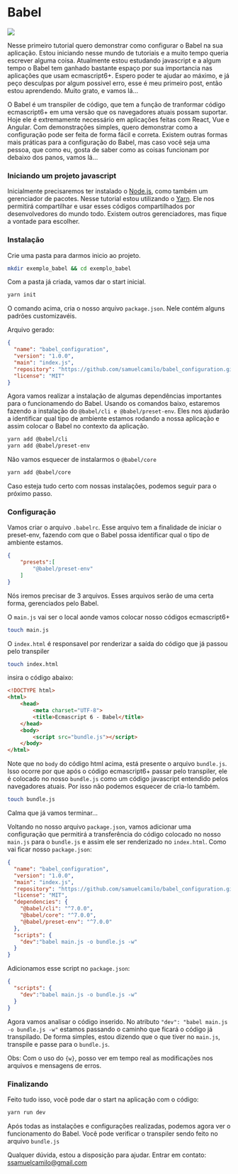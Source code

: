 # Babel

[![](https://d33wubrfki0l68.cloudfront.net/7a197cfe44548cc1a3f581152af70a3051e11671/78df8/img/babel.svg)](https://babeljs.io)

Nesse primeiro tutorial quero demonstrar como configurar o Babel na sua aplicação. Estou iniciando nesse mundo de tutoriais e a muito tempo queria escrever alguma coisa. Atualmente estou estudando javascript e a algum tempo o Babel tem ganhado bastante espaço por sua importancia nas aplicações que usam ecmascript6+. Espero poder te ajudar ao máximo, e já peço desculpas por algum possivel erro, esse é meu primeiro post, então estou aprendendo. Muito grato, e vamos lá...


O Babel é um transpiler de código, que tem a função de tranformar código ecmascript6+ em uma versão que os navegadores atuais possam suportar. Hoje ele é extremamente necessário em aplicações feitas com React, Vue e Angular.
Com demonstrações simples, quero demonstrar como a configuração pode ser feita de forma fácil e correta. Existem outras formas mais práticas para a configuração do Babel, mas caso você seja uma pessoa, que como eu, gosta de saber como as coisas funcionam por debaixo dos panos, vamos lá...

### Iniciando um projeto javascript

Inicialmente precisaremos ter instalado o [Node.js](https://nodejs.org/), como também um gerenciador de pacotes. Nesse tutorial estou utilizando o [Yarn](https://yarnpkg.com/pt-BR/). Ele nos permitirá compartilhar e usar esses códigos compartilhados por desenvolvedores do mundo todo. Existem outros gerenciadores, mas fique a vontade para escolher.
 
### Instalação

Crie uma pasta para darmos inicio ao projeto.

```sh
mkdir exemplo_babel && cd exemplo_babel
```

Com a pasta já criada, vamos dar o start inicial.

```sh
yarn init
```
O comando acima, cria o nosso arquivo `package.json`. Nele contém alguns padrões customizavéis. 

Arquivo gerado:

```json
{
  "name": "babel_configuration",
  "version": "1.0.0",
  "main": "index.js",
  "repository": "https://github.com/samuelcamilo/babel_configuration.git",
  "license": "MIT"
}
```

Agora vamos realizar a instalação de algumas dependências importantes para o funcionamendo do Babel. Usando os comandos baixo, estaremos fazendo a instalação do `@babel/cli e @babel/preset-env`. Eles nos ajudarão a identificar qual tipo de ambiente estamos rodando a nossa aplicação e assim colocar o Babel no contexto da aplicação.

```sh
yarn add @babel/cli
yarn add @babel/preset-env
```

Não vamos esquecer de instalarmos o `@babel/core`

```sh
yarn add @babel/core
```
Caso esteja tudo certo com nossas instalações, podemos seguir para o próximo passo.

### Configuração

Vamos criar o arquivo `.babelrc`. Esse arquivo tem a finalidade de iniciar o preset-env, fazendo com que o Babel possa identificar qual o tipo de ambiente estamos.

```json
{
    "presets":[
        "@babel/preset-env"
    ]
}
```

Nós iremos precisar de 3 arquivos. Esses arquivos serão de uma certa forma, gerenciados pelo Babel.

O `main.js` vai ser o local aonde vamos colocar nosso códigos ecmascript6+

```sh
touch main.js
```

O `index.html` é responsavel por renderizar a saída do código que já passou pelo transpiler

```sh
touch index.html
```
insira o código abaixo:

```html
<!DOCTYPE html>
<html>
    <head>
        <meta charset="UTF-8">
        <title>Ecmascript 6 - Babel</title>
    </head>
    <body>
        <script src="bundle.js"></script>
    </body>
</html>
```

Note que no `body` do código html acima, está presente o arquivo `bundle.js`. Isso ocorre por que após o código ecmascript6+ passar pelo transpiler, ele é colocado no nosso `bundle.js` como um código javascript entendido pelos navegadores atuais. Por isso não podemos esquecer de cria-lo também.

```sh
touch bundle.js
```

Calma que já vamos terminar...

Voltando no nosso arquivo `package.json`, vamos adicionar uma configuração que permitirá a transferência do código colocado no nosso `main.js` para o `bundle.js` e assim ele ser renderizado no `index.html`. Como vai ficar nosso `package.json`:

```json
{
  "name": "babel_configuration",
  "version": "1.0.0",
  "main": "index.js",
  "repository": "https://github.com/samuelcamilo/babel_configuration.git",
  "license": "MIT",
  "dependencies": {
    "@babel/cli": "^7.0.0",
    "@babel/core": "^7.0.0",
    "@babel/preset-env": "^7.0.0"
  },
  "scripts": {
    "dev":"babel main.js -o bundle.js -w"
  }
}
```

Adicionamos esse script no `package.json`:

```json
{
  "scripts": {
    "dev":"babel main.js -o bundle.js -w"
  }
}
```

Agora vamos analisar o código inserido. No atributo `"dev": "babel main.js -o bundle.js -w"` estamos passando o caminho que ficará o código já transpilado. De forma simples, estou dizendo que o que tiver no `main.js`, transpile e passe para o `bundle.js`. 

Obs: Com o uso do `{w}`, posso ver em tempo real as modificações nos arquivos e mensagens de erros. 

### Finalizando

Feito tudo isso, você pode dar o start na aplicação com o código:

```sh
yarn run dev
```

Após todas as instalações e configurações realizadas, podemos agora ver o funcionamento do Babel. Você pode verificar o transpiler sendo feito no arquivo `bundle.js`

Qualquer dúvida, estou a disposição para ajudar.
Entrar em contato: ssamuelcamilo@gmail.com
